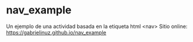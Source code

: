 # nav_example
Un ejemplo de una actividad basada en la etiqueta html &lt;nav>
Sitio online: https://gabrielinuz.github.io/nav_example
